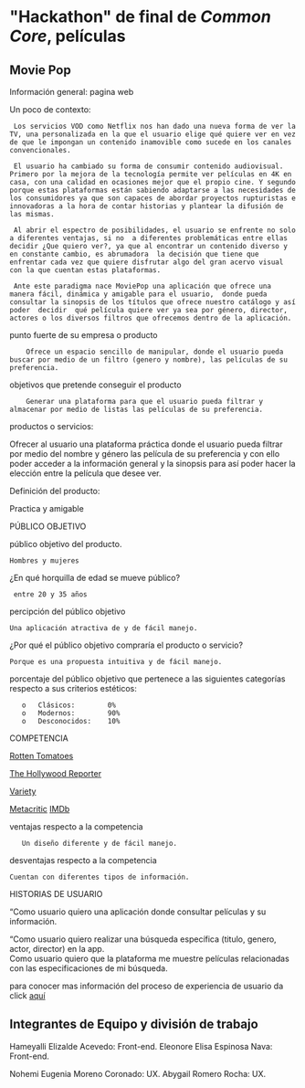 # "Hackathon" de final de _Common Core_, películas

 ## Movie Pop
Información general: pagina web
 
Un poco de contexto:

     Los servicios VOD como Netflix nos han dado una nueva forma de ver la TV, una personalizada en la que el usuario elige qué quiere ver en vez de que le impongan un contenido inamovible como sucede en los canales convencionales. 

     El usuario ha cambiado su forma de consumir contenido audiovisual. Primero por la mejora de la tecnología permite ver películas en 4K en casa, con una calidad en ocasiones mejor que el propio cine. Y segundo porque estas plataformas están sabiendo adaptarse a las necesidades de los consumidores ya que son capaces de abordar proyectos rupturistas e innovadoras a la hora de contar historias y plantear la difusión de las mismas.

     Al abrir el espectro de posibilidades, el usuario se enfrente no solo a diferentes ventajas, si no  a diferentes problemáticas entre ellas decidir ¿Que quiero ver?, ya que al encontrar un contenido diverso y en constante cambio, es abrumadora  la decisión que tiene que enfrentar cada vez que quiere disfrutar algo del gran acervo visual con la que cuentan estas plataformas. 

     Ante este paradigma nace MoviePop una aplicación que ofrece una manera fácil, dinámica y amigable para el usuario,  donde pueda consultar la sinopsis de los títulos que ofrece nuestro catálogo y así poder  decidir  qué película quiere ver ya sea por género, director, actores o los diversos filtros que ofrecemos dentro de la aplicación. 


punto fuerte de su empresa o producto

        Ofrece un espacio sencillo de manipular, donde el usuario pueda buscar por medio de un filtro (genero y nombre), las películas de su preferencia.

 objetivos que pretende conseguir el producto

        Generar una plataforma para que el usuario pueda filtrar y almacenar por medio de listas las películas de su preferencia.


 productos o servicios:

Ofrecer al usuario una plataforma práctica donde el usuario pueda filtrar por medio del nombre y género las película de su preferencia y con ello poder acceder a la información general y la sinopsis para así poder hacer la elección entre la película que desee ver. 
 
Definición del producto:

Practica y amigable
 
PÚBLICO OBJETIVO
 
público objetivo del producto.

    Hombres y mujeres 

¿En qué horquilla de edad se mueve público?

     entre 20 y 35 años

 percipción del público objetivo
  
    Una aplicación atractiva de y de fácil manejo.

¿Por qué el público objetivo compraría el producto o servicio?

    Porque es una propuesta intuitiva y de fácil manejo. 

   porcentaje del público objetivo que pertenece a las siguientes categorías respecto a sus criterios estéticos:

    
       o   Clásicos:    	0%
       o   Modernos:    	90%
       o   Desconocidos:    10%
 
 COMPETENCIA

 [Rotten Tomatoes](https://www.rottentomatoes.com/)

 [The Hollywood Reporter](https://www.hollywoodreporter.com/)

 [Variety](https://variety.com/)

[Metacritic]( https://www.metacritic.com/)
[IMDb]( https://www.imdb.com/?ref_=nv_home)



ventajas respecto a la competencia

       Un diseño diferente y de fácil manejo. 
    
 desventajas respecto a la competencia

    Cuentan con diferentes tipos de información. 
 
HISTORIAS DE USUARIO
 
“Como usuario quiero una aplicación donde consultar películas y su información. 

“Como usuario quiero realizar una búsqueda específica (titulo, genero, actor, director) en la app.  
Como usuario quiero que la plataforma me muestre películas relacionadas con las especificaciones de mi búsqueda. 

para conocer mas información del proceso de experiencia de usuario da click [aquí](https://docs.google.com/presentation/d/1BZDweegeUMAuKcTMg3lMFwljnugyzYIkg4hNmVxM6wk/edit?usp=sharing)

## Integrantes de Equipo y división de trabajo

Hameyalli Elizalde Acevedo: Front-end.
Eleonore Elisa Espinosa Nava: Front-end.

Nohemi Eugenia Moreno Coronado: UX.
Abygail Romero Rocha: UX. 
